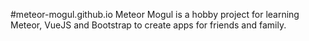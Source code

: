 #meteor-mogul.github.io
Meteor Mogul is a hobby project for learning Meteor, VueJS and Bootstrap to create apps for friends and family.
